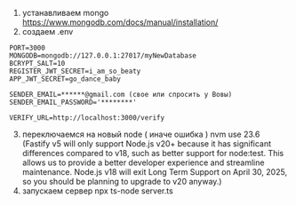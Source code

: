 1. устанавливаем mongo https://www.mongodb.com/docs/manual/installation/
2. создаем .env

```
PORT=3000
MONGODB=mongodb://127.0.0.1:27017/myNewDatabase
BCRYPT_SALT=10
REGISTER_JWT_SECRET=i_am_so_beaty
APP_JWT_SECRET=go_dance_baby

SENDER_EMAIL=******@gmail.com (свое или спросить у Вовы)
SENDER_EMAIL_PASSWORD='********'

VERIFY_URL=http://localhost:3000/verify
```

3. переключаемся на новый node ( иначе ошибка ) nvm use 23.6 (Fastify v5 will only support Node.js v20+ because it has significant differences compared to v18, such as better support for node:test. This allows us to provide a better developer experience and streamline maintenance.
   Node.js v18 will exit Long Term Support on April 30, 2025, so you should be planning to upgrade to v20 anyway.)
4. запускаем сервер npx ts-node server.ts
